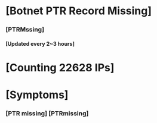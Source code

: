 # [Botnet PTR Record Missing]
### [PTRMssing]
#### [Updated every 2~3 hours]

# [Counting 22628 IPs]

# [Symptoms] 
###   [PTR missing] [PTRmissing]
